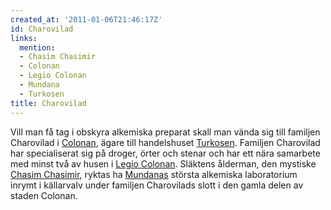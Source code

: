 ```yaml
---
created_at: '2011-01-06T21:46:17Z'
id: Charovilad
links:
  mention:
  - Chasim Chasimir
  - Colonan
  - Legio Colonan
  - Mundana
  - Turkosen
title: Charovilad
---
```


Vill man få tag i obskyra alkemiska preparat skall man vända sig till familjen Charovilad i
[Colonan], ägare till handelshuset [Turkosen]. Familjen Charovilad har specialiserat sig på droger,
örter och stenar och har ett nära samarbete med minst två av husen i [Legio Colonan]. Släktens
ålderman, den mystiske [Chasim Chasimir], ryktas ha [Mundanas] största alkemiska laboratorium inrymt
i källarvalv under familjen Charovilads slott i den gamla delen av staden Colonan.

  [Colonan]: Colonan
  [Turkosen]: Turkosen
  [Legio Colonan]: Legio_Colonan
  [Chasim Chasimir]: Chasim_Chasimir
  [Mundanas]: Mundana
